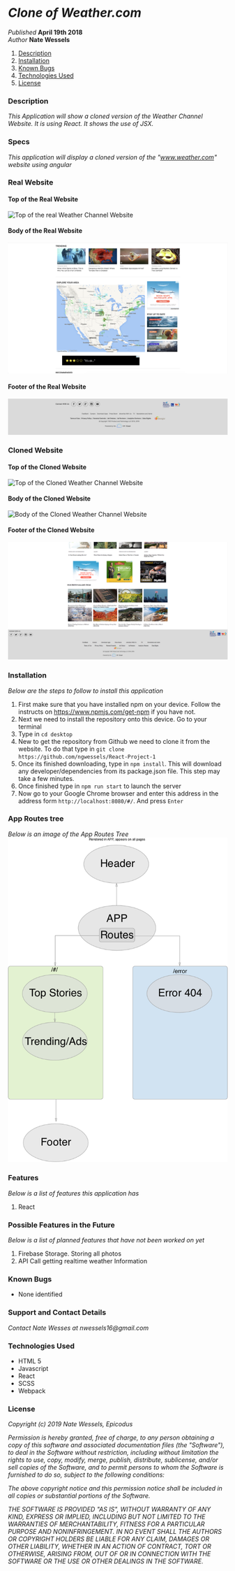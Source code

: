 # _Clone of Weather.com_

_Published_ **April 19th 2018**<br>
_Author_ **Nate Wessels**

1. [Description](#description)
1. [Installation](#installation)
1. [Known Bugs](#known-bugs)
1. [Technologies Used](#technologies-used)
1. [License](#license)

### Description

_This Application will show a cloned version of the Weather Channel Website. It is using React. It shows the use of JSX._

### Specs

_This application will display a cloned version of the "www.weather.com" website using angular_

### Real Website

#### Top of the Real Website
![Top of the real Weather Channel Website](src/assets/img/top-real.png)
#### Body of the Real Website
![Body of the real Weather Channel Website](src/assets/img/body-real.png)
#### Footer of the Real Website
![Footer of the Real Weather Channel Website](src/assets/img/footer-real.png)

### Cloned Website

#### Top of the Cloned Website
![Top of the Cloned Weather Channel Website](src/assets/img/top-clone.png)
#### Body of the Cloned Website
![Body of the Cloned Weather Channel Website](src/assets/img/body-clone.png)
#### Footer of the Cloned Website
![Footer of the Cloned Weather Channel Website](src/assets/img/footer-clone.png)


### Installation
_Below are the steps to follow to install this application_
  1. First make sure that you have installed npm on your device. Follow the instructs on https://www.npmjs.com/get-npm if you have not.
  2. Next we need to install the repository onto this device. Go to your terminal
  3. Type in `cd desktop`
  4. New to get the repository from Github we need to clone it from the website. To do that type in `git clone https://github.com/ngwessels/React-Project-1`
  5. Once its finished downloading, type in `npm install`. This will download any developer/dependencies from its package.json file. This step may take a few minutes.
  6. Once finished type in `npm run start` to launch the server
  7. Now go to your Google Chrome browser and enter this address in the address form `http://localhost:8080/#/`. And press `Enter`


### App Routes tree
_Below is an image of the App Routes Tree_
![App Routes Tree](src/assets/img/AppRoutes.png)



### Features
_Below is a list of features this application has_
  1. React

### Possible Features in the Future
_Below is a list of planned features that have not been worked on yet_
  1. Firebase Storage. Storing all photos
  2. API Call getting realtime weather Information

### Known Bugs
* None identified

### Support and Contact Details

_Contact Nate Wesses at nwessels16@gmail.com_

### Technologies Used
* HTML 5
* Javascript
* React
* SCSS
* Webpack

### License


_Copyright (c) 2019 Nate Wessels, Epicodus_

_Permission is hereby granted, free of charge, to any person obtaining a copy of this software and associated documentation files (the "Software"), to deal in the Software without restriction, including without limitation the rights to use, copy, modify, merge, publish, distribute, sublicense, and/or sell copies of the Software, and to permit persons to whom the Software is furnished to do so, subject to the following conditions:_

_The above copyright notice and this permission notice shall be included in all copies or substantial portions of the Software._

_THE SOFTWARE IS PROVIDED "AS IS", WITHOUT WARRANTY OF ANY KIND, EXPRESS OR IMPLIED, INCLUDING BUT NOT LIMITED TO THE WARRANTIES OF MERCHANTABILITY, FITNESS FOR A PARTICULAR PURPOSE AND NONINFRINGEMENT. IN NO EVENT SHALL THE AUTHORS OR COPYRIGHT HOLDERS BE LIABLE FOR ANY CLAIM, DAMAGES OR OTHER LIABILITY, WHETHER IN AN ACTION OF CONTRACT, TORT OR OTHERWISE, ARISING FROM, OUT OF OR IN CONNECTION WITH THE SOFTWARE OR THE USE OR OTHER DEALINGS IN THE SOFTWARE._
